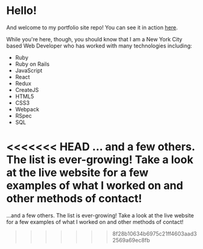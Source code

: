 # Hello!

And welcome to my portfolio site repo! You can see it in action [here](http://shahriar.nyc).

While you're here, though, you should know that I am a New York City based Web Developer who has worked with many technologies including:

- Ruby
- Ruby on Rails
- JavaScript
- React
- Redux
- CreateJS
- HTML5
- CSS3
- Webpack
- RSpec
- SQL

<<<<<<< HEAD
... and a few others. The list is ever-growing! Take a look at the live website for a few examples of what I worked on and other methods of contact!
=======
...and a few others. The list is ever-growing! Take a look at the live website for a few examples of what I worked on and other methods of contact!
>>>>>>> 8f28b10634b6975c21ff4603aad32569a69ec8fb

